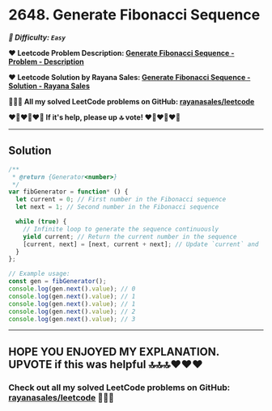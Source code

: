 # 2648. Generate Fibonacci Sequence

**_🌱 Difficulty: `Easy`_**

**❤️ Leetcode Problem Description: [Generate Fibonacci Sequence - Problem - Description](https://leetcode.com/problems/generate-fibonacci-sequence/description/)**

**❤️ Leetcode Solution by Rayana Sales: [Generate Fibonacci Sequence - Solution - Rayana Sales](https://leetcode.com/problems/generate-fibonacci-sequence/solutions/5733947/the-easiest-solution-simple-to-understand-javascript-solution/)**

**💁🏻‍♀️ All my solved LeetCode problems on GitHub: [rayanasales/leetcode](https://github.com/rayanasales/leetcode)**

**❤️‍🔥❤️‍🔥❤️‍🔥 If it's help, please up 🔝 vote! ❤️‍🔥❤️‍🔥❤️‍🔥**

---

## Solution

```javascript []
/**
 * @return {Generator<number>}
 */
var fibGenerator = function* () {
  let current = 0; // First number in the Fibonacci sequence
  let next = 1; // Second number in the Fibonacci sequence

  while (true) {
    // Infinite loop to generate the sequence continuously
    yield current; // Return the current number in the sequence
    [current, next] = [next, current + next]; // Update `current` and `next` to the next two numbers in the sequence
  }
};

// Example usage:
const gen = fibGenerator();
console.log(gen.next().value); // 0
console.log(gen.next().value); // 1
console.log(gen.next().value); // 1
console.log(gen.next().value); // 2
console.log(gen.next().value); // 3
```

---

## HOPE YOU ENJOYED MY EXPLANATION. UPVOTE if this was helpful 🔝🔝🔝❤️❤️❤️

### Check out all my solved LeetCode problems on GitHub: [rayanasales/leetcode](https://github.com/rayanasales/leetcode) 🤙😚🤘
